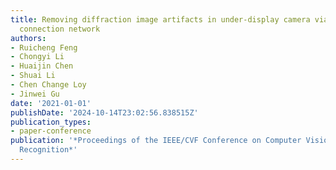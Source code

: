 ```yaml
---
title: Removing diffraction image artifacts in under-display camera via dynamic skip
  connection network
authors:
- Ruicheng Feng
- Chongyi Li
- Huaijin Chen
- Shuai Li
- Chen Change Loy
- Jinwei Gu
date: '2021-01-01'
publishDate: '2024-10-14T23:02:56.838515Z'
publication_types:
- paper-conference
publication: '*Proceedings of the IEEE/CVF Conference on Computer Vision and Pattern
  Recognition*'
---
```

